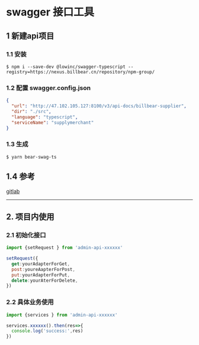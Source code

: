 # swagger 接口工具

## 1 新建api项目

### 1.1 安装



 `$ npm i --save-dev @lowinc/swagger-typescript --registry=https://nexus.billbear.cn/repository/npm-group/`


### 1.2 配置 swagger.config.json

```json
{
  "url": "http://47.102.105.127:8100/v3/api-docs/billbear-supplier",
  "dir": "./src",
  "language": "typescript",
  "serviceName": "supplymerchant"
}


```

### 1.3 生成


`$ yarn bear-swag-ts`



## 1.4 参考

[gitlab](https://gitlab.dev.billbear.cn/interest/frontend/admin-api-billbear-foodie-first-server)


---

## 2. 项目内使用

### 2.1 初始化接口

```js
import {setRequest } from 'admin-api-xxxxxx'

setRequest({
  get:yourAdapterForGet,
  post:youreAapterForPost,
  put:yourAdapterForPut,
  delete:yourAterForDelete,
})

```

### 2.2 具体业务使用


```jsx
import {services } from 'admin-api-xxxxxx'

services.xxxxxx().then(res=>{
  console.log('success:',res)
})

```